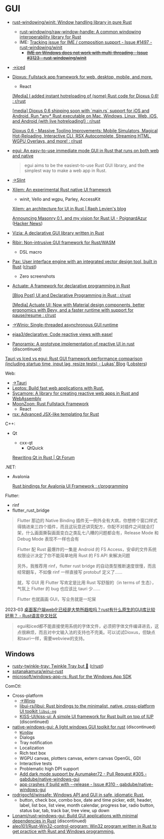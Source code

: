 # GUI
- [rust-windowing/winit: Window handling library in pure Rust](https://github.com/rust-windowing/winit)
  - [rust-windowing/raw-window-handle: A common windowing interoperability library for Rust](https://github.com/rust-windowing/raw-window-handle)
  - IME: [Tracking issue for IME / composition support - Issue #1497 - rust-windowing/winit](https://github.com/rust-windowing/winit/issues/1497)
    - ~~[IME on Windows does not work with multi-threading - Issue #3123 - rust-windowing/winit](https://github.com/rust-windowing/winit/issues/3123)~~

- [→iced](iced.md)

- [Dioxus: Fullstack app framework for web, desktop, mobile, and more.](https://github.com/DioxusLabs/dioxus)
  - React

  [\[Media\] I added instant hotreloading of (some) Rust code for Dioxus 0.6! : r/rust](https://www.reddit.com/r/rust/comments/1ezdjqx/media_i_added_instant_hotreloading_of_some_rust/)

  [\[media\] Dioxus 0.6 shipping soon with \`main.rs\` support for iOS and Android. Run \*any\* Rust executable on Mac, Windows, Linux, Web, iOS, and Android (with live hotreloading!) : r/rust](https://www.reddit.com/r/rust/comments/1fzakmk/media_dioxus_06_shipping_soon_with_mainrs_support/)

  [Dioxus 0.6 - Massive Tooling Improvements: Mobile Simulators, Magical Hot-Reloading, Interactive CLI, RSX Autocomplete, Streaming HTML, WGPU Overlays, and more! : r/rust](https://www.reddit.com/r/rust/comments/1hahy2d/dioxus_06_massive_tooling_improvements_mobile/)

- [egui: An easy-to-use immediate mode GUI in Rust that runs on both web and native](https://github.com/emilk/egui)

  > egui aims to be the easiest-to-use Rust GUI library, and the simplest way to make a web app in Rust.

- [→Slint](Slint/README.md)

- [Xilem: An experimental Rust native UI framework](https://github.com/linebender/xilem)
  - winit, Vello and wgpu, Parley, AccessKit

  [Xilem: an architecture for UI in Rust | Raph Levien's blog](https://raphlinus.github.io/rust/gui/2022/05/07/ui-architecture.html)

  [Announcing Masonry 0.1, and my vision for Rust UI - PoignardAzur](https://poignardazur.github.io//2023/02/02/masonry-01-and-my-vision-for-rust-ui/) ([Hacker News](https://news.ycombinator.com/item?id=34671478))

- [Vizia: A declarative GUI library written in Rust](https://github.com/vizia/vizia)

- [Ribir: Non-intrusive GUI framework for Rust/WASM](https://github.com/RibirX/Ribir)
  - DSL macro

- [Pax: User interface engine with an integrated vector design tool, built in Rust](https://github.com/paxdotdev/pax) ([r/rust](https://www.reddit.com/r/rust/comments/1fdmjzl/pax_enters_beta_rust_guis_with_an_integrated/))
  - Zero screenshots

- [Actuate: A framework for declarative programming in Rust](https://github.com/actuate-rs/actuate)

  [\[Blog Post\] UI and Declarative Programming in Rust : r/rust](https://www.reddit.com/r/rust/comments/1h3hnz7/blog_post_ui_and_declarative_programming_in_rust/)

  [\[Media\] Actuate UI: Now with Material design components, better ergonomics with Bevy, and a faster runtime with support for pause/resume : r/rust](https://www.reddit.com/r/rust/comments/1h87jod/media_actuate_ui_now_with_material_design/)

- [→Winio: Single-threaded asynchronous GUI runtime](Winio.md)

- [ejaa3/declarative: Code reactive views with ease!](https://github.com/ejaa3/declarative)

- [Panoramix: A prototype implementation of reactive UI in rust](https://github.com/PoignardAzur/panoramix) (discontinued)

[Tauri vs Iced vs egui: Rust GUI framework performance comparison (including startup time, input lag, resize tests) - Lukasʼ Blog](https://lukaskalbertodt.github.io/2023/02/03/tauri-iced-egui-performance-comparison.html) ([Lobsters](https://lobste.rs/s/zgxvxw/rust_gui_framework_performance))

Web:
- [→Tauri](Tauri/README.md)
- [Leptos: Build fast web applications with Rust.](https://github.com/leptos-rs/leptos)
- [Sycamore: A library for creating reactive web apps in Rust and WebAssembly](https://github.com/sycamore-rs/sycamore)
- [MoonZoon: Rust Fullstack Framework](https://github.com/MoonZoon/MoonZoon)
  - React
- [rsx: Advanced JSX-like templating for Rust](https://github.com/victorporof/rsx)

C++:
- Qt
  - cxx-qt
    - QtQuick

  [Rewriting Qt in Rust | Qt Forum](https://forum.qt.io/topic/142885/rewriting-qt-in-rust)

.NET:
- Avalonia

  [Rust bindings for Avalonia UI Framework : r/programming](https://www.reddit.com/r/programming/comments/12cty31/rust_bindings_for_avalonia_ui_framework/)

Flutter:
- rinf
- flutter_rust_bridge

> Flutter 那边的 Native Binding 插件无一例外全有大病，你想修个窗口样式得搞进来三四个插件，而且这玩意还讲究配方，你配不对插件之间就会打架，什么画面撕裂画面变白之类乱七八糟的问题都会有，Release Mode 和 Debug Mode 表现不一样也会有
>
> Flutter 配 Rust 最爆炸的一集是 Android 的 FS Access，安卓的文件系统权限设计决定了你不能简单地用 Rust 的 FS API 来解决问题
>
> 另外，我推荐用 rinf，flutter rust bridge 的自动类型推断速度很慢，而且经常翻车，不如像 rinf 一样直接写 protobuf 定义了……
>
> 就，写 GUI 用 Flutter 写肯定是比用 Rust 写舒服的（in terms of 生态），气氛上 Flutter 的 bug 也应该比 tauri 少……
>
> Flutter 也就画画 GUI，写业务就是一坨屎

2023-03 [桌面客户端web化已经是大势所趋啦吗？rust有什么原生的GUI库比较好用？ - Rust语言中文社区](https://rustcc.cn/article?id=e6c755d5-e813-4f47-81e4-fe82a2ef59db)
> egui和iced都不能直接使用系统的字体文件，必须把字体文件编译进去，这点很麻烦，而且对中文输入法的支持也不完美。可以试试Dioxus，但缺点和tauri一样，需要webview的支持。

## Windows
- [rusty-twinkle-tray: Twinkle Tray but 🦀](https://github.com/sidit77/rusty-twinkle-tray) ([r/rust](https://www.reddit.com/r/rust/comments/18mtdaz/native_semimodern_windows_guis_in_pure_rust/))
- [sotanakamura/winui-rust](https://github.com/sotanakamura/winui-rust)
- [microsoft/windows-app-rs: Rust for the Windows App SDK](https://github.com/microsoft/windows-app-rs)

ComCtl:
- Cross-platform
  - [→Winio](Winio.md)
  - [libui-rs/libui: Rust bindings to the minimalist, native, cross-platform UI toolkit `libui-ng`](https://github.com/libui-rs/libui)
  - [KISS-UI/kiss-ui: A simple UI framework for Rust built on top of IUP](https://github.com/KISS-UI/kiss-ui) (discontinued)
- [native-windows-gui: A light windows GUI toolkit for rust](https://github.com/gabdube/native-windows-gui) (discontinued)
  - [`Window`](https://docs.rs/native-windows-gui/latest/native_windows_gui/struct.Window.html)
  - Dialogs
  - Tray notification
  - Localization
  - Rich text box
  - WGPU canvas, plotters canvas, extern canvas OpenGL, GDI
  - Interactive tests
  - Problematic high DPI support
  - [Add dark mode support by Aurumaker72 - Pull Request #305 - gabdube/native-windows-gui](https://github.com/gabdube/native-windows-gui/pull/305)
  - [app crashes if build with --release - Issue #310 - gabdube/native-windows-gui](https://github.com/gabdube/native-windows-gui/issues/310)
- [rodrigocfd/winsafe: Windows API and GUI in safe, idiomatic Rust.](https://github.com/rodrigocfd/winsafe)
  - button, check box, combo box, date and time picker, edit, header, label, list box, list view, month calendar, progress bar, radio button, status bar, tab, track bar, tree view, up down
- [Lonami/rust-windows-gui: Build GUI applications with minimal dependencies in Rust](https://github.com/Lonami/rust-windows-gui) (discontinued)
- [aleo101/Rust-Win32-control-program: Win32 program written in Rust to get practice with Rust and Windows programming.](https://github.com/aleo101/Rust-Win32-control-program)
